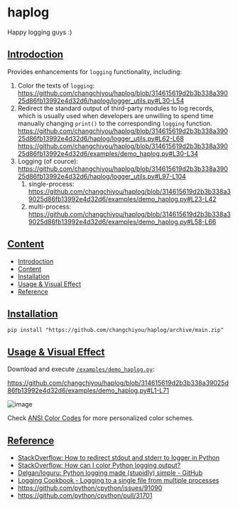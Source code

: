 # haplog

Happy logging guys :)

## [Introdoction](#content)

Provides enhancements for `logging` functionality, including:

1. Color the texts of `logging`:
   https://github.com/changchiyou/haplog/blob/314615619d2b3b338a39025d86fb13992e4d32d6/haplog/logger_utils.py#L30-L54
2. Redirect the standard output of third-party modules to log records, which is usually used when developers are unwilling to spend time manually changing `print()` to the corresponding `logging` function.
   https://github.com/changchiyou/haplog/blob/314615619d2b3b338a39025d86fb13992e4d32d6/haplog/logger_utils.py#L62-L68
   https://github.com/changchiyou/haplog/blob/314615619d2b3b338a39025d86fb13992e4d32d6/examples/demo_haplog.py#L30-L34
3. Logging (of cource):
   https://github.com/changchiyou/haplog/blob/314615619d2b3b338a39025d86fb13992e4d32d6/haplog/logger_utils.py#L97-L104
   1. single-process:
      https://github.com/changchiyou/haplog/blob/314615619d2b3b338a39025d86fb13992e4d32d6/examples/demo_haplog.py#L23-L42
   2. multi-process:
      https://github.com/changchiyou/haplog/blob/314615619d2b3b338a39025d86fb13992e4d32d6/examples/demo_haplog.py#L58-L66

## [Content](#content)

- [Introdoction](#introdoction)
- [Content](#content)
- [Installation](#installation)
- [Usage & Visual Effect](#usage--visual-effect)
- [Reference](#reference)

## [Installation](#content)

```console
pip install "https://github.com/changchiyou/haplog/archive/main.zip"
```

## [Usage & Visual Effect](#content)

Download and execute [`/examples/demo_haplog.py`](/examples/demo_haplog.py):

https://github.com/changchiyou/haplog/blob/314615619d2b3b338a39025d86fb13992e4d32d6/examples/demo_haplog.py#L1-L71

![image](https://i.imgur.com/jQgP93Y.png)

Check [ANSI Color Codes](https://talyian.github.io/ansicolors/) for more personalized color schemes.

## [Reference](#content)

- [StackOverflow: How to redirect stdout and stderr to logger in Python](https://stackoverflow.com/a/31688396)
- [StackOverflow: How can I color Python logging output?](https://stackoverflow.com/a/56944256)
- [Delgan/loguru: Python logging made (stupidly) simple - GitHub](https://github.com/Delgan/loguru)
- [Logging Cookbook - Logging to a single file from multiple processes](https://docs.python.org/3/howto/logging-cookbook.html#logging-to-a-single-file-from-multiple-processes)
- https://github.com/python/cpython/issues/91090
- https://github.com/python/cpython/pull/31701
